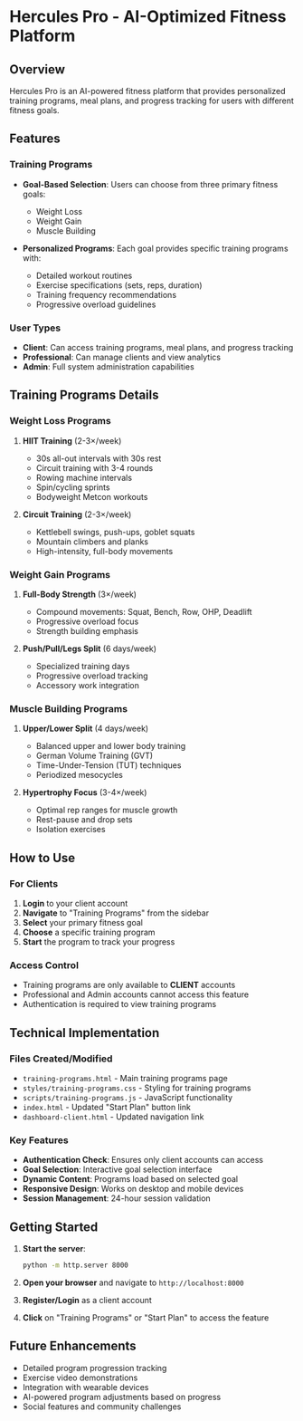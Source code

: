# Hercules Pro - AI-Optimized Fitness Platform

## Overview
Hercules Pro is an AI-powered fitness platform that provides personalized training programs, meal plans, and progress tracking for users with different fitness goals.

## Features

### Training Programs
- **Goal-Based Selection**: Users can choose from three primary fitness goals:
  - Weight Loss
  - Weight Gain  
  - Muscle Building

- **Personalized Programs**: Each goal provides specific training programs with:
  - Detailed workout routines
  - Exercise specifications (sets, reps, duration)
  - Training frequency recommendations
  - Progressive overload guidelines

### User Types
- **Client**: Can access training programs, meal plans, and progress tracking
- **Professional**: Can manage clients and view analytics
- **Admin**: Full system administration capabilities

## Training Programs Details

### Weight Loss Programs
1. **HIIT Training** (2-3×/week)
   - 30s all-out intervals with 30s rest
   - Circuit training with 3-4 rounds
   - Rowing machine intervals
   - Spin/cycling sprints
   - Bodyweight Metcon workouts

2. **Circuit Training** (2-3×/week)
   - Kettlebell swings, push-ups, goblet squats
   - Mountain climbers and planks
   - High-intensity, full-body movements

### Weight Gain Programs
1. **Full-Body Strength** (3×/week)
   - Compound movements: Squat, Bench, Row, OHP, Deadlift
   - Progressive overload focus
   - Strength building emphasis

2. **Push/Pull/Legs Split** (6 days/week)
   - Specialized training days
   - Progressive overload tracking
   - Accessory work integration

### Muscle Building Programs
1. **Upper/Lower Split** (4 days/week)
   - Balanced upper and lower body training
   - German Volume Training (GVT)
   - Time-Under-Tension (TUT) techniques
   - Periodized mesocycles

2. **Hypertrophy Focus** (3-4×/week)
   - Optimal rep ranges for muscle growth
   - Rest-pause and drop sets
   - Isolation exercises

## How to Use

### For Clients
1. **Login** to your client account
2. **Navigate** to "Training Programs" from the sidebar
3. **Select** your primary fitness goal
4. **Choose** a specific training program
5. **Start** the program to track your progress

### Access Control
- Training programs are only available to **CLIENT** accounts
- Professional and Admin accounts cannot access this feature
- Authentication is required to view training programs

## Technical Implementation

### Files Created/Modified
- `training-programs.html` - Main training programs page
- `styles/training-programs.css` - Styling for training programs
- `scripts/training-programs.js` - JavaScript functionality
- `index.html` - Updated "Start Plan" button link
- `dashboard-client.html` - Updated navigation link

### Key Features
- **Authentication Check**: Ensures only client accounts can access
- **Goal Selection**: Interactive goal selection interface
- **Dynamic Content**: Programs load based on selected goal
- **Responsive Design**: Works on desktop and mobile devices
- **Session Management**: 24-hour session validation

## Getting Started

1. **Start the server**:
   ```bash
   python -m http.server 8000
   ```

2. **Open your browser** and navigate to `http://localhost:8000`

3. **Register/Login** as a client account

4. **Click** on "Training Programs" or "Start Plan" to access the feature

## Future Enhancements
- Detailed program progression tracking
- Exercise video demonstrations
- Integration with wearable devices
- AI-powered program adjustments based on progress
- Social features and community challenges 